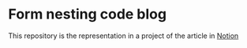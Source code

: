 # Form nesting code blog

This repository is the representation in a project of the article in [Notion](https://jochlain.notion.site/Imbrication-de-formulaire-c9cff50495c9498fa22f7b89149d8c0b)
